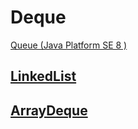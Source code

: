 # Deque
[Queue (Java Platform SE 8 )](https://docs.oracle.com/javase/8/docs/api/java/util/Deque.html)

## [LinkedList](https://github.com/pilarHdez/estructuras-de-datos-ejemplos/tree/master/list/linkedList)

## [ArrayDeque](https://github.com/pilarHdez/estructuras-de-datos-ejemplos/tree/master/deque/arrayDeque)